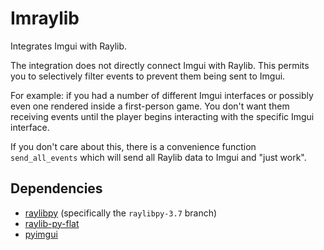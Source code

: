 # Imraylib

Integrates Imgui with Raylib.

The integration does not directly connect Imgui with Raylib.
This permits you to selectively filter events to prevent them being sent to Imgui.

For example: if you had a number of different Imgui interfaces or possibly even
one rendered inside a first-person game. You don't want them receiving events
until the player begins interacting with the specific Imgui interface.

If you don't care about this, there is a convenience function `send_all_events`
which will send all Raylib data to Imgui and "just work".


## Dependencies

* [raylibpy](https://github.com/overdev/raylib-py) (specifically the `raylibpy-3.7` branch)
* [raylib-py-flat](https://github.com/adamlwgriffiths/raylibpy-flat)
* [pyimgui](https://github.com/swistakm/pyimgui)
